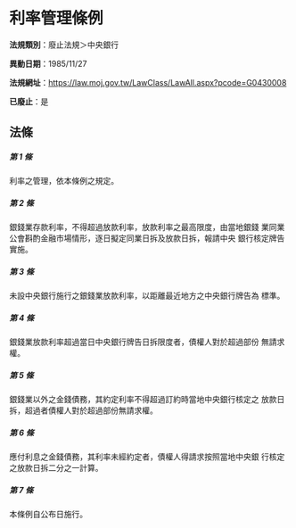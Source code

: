 # 利率管理條例

**法規類別**：廢止法規＞中央銀行

**異動日期**：1985/11/27  

**法規網址**：https://law.moj.gov.tw/LawClass/LawAll.aspx?pcode=G0430008

**已廢止**：是



## 法條
##### 第 1 條
利率之管理，依本條例之規定。

##### 第 2 條
銀錢業存款利率，不得超過放款利率，放款利率之最高限度，由當地銀錢
業同業公會斟酌金融市場情形，逐日擬定同業日拆及放款日拆，報請中央
銀行核定牌告實施。

##### 第 3 條
未設中央銀行施行之銀錢業放款利率，以距離最近地方之中央銀行牌告為
標準。

##### 第 4 條
銀錢業放款利率超過當日中央銀行牌告日拆限度者，債權人對於超過部份
無請求權。

##### 第 5 條
銀錢業以外之金錢債務，其約定利率不得超過訂約時當地中央銀行核定之
放款日拆，超過者債權人對於超過部份無請求權。

##### 第 6 條
應付利息之金錢債務，其利率未經約定者，債權人得請求按照當地中央銀
行核定之放款日拆二分之一計算。

##### 第 7 條
本條例自公布日施行。


